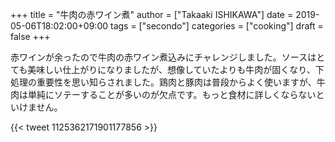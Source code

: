 +++
title = "牛肉の赤ワイン煮"
author = ["Takaaki ISHIKAWA"]
date = 2019-05-06T18:02:00+09:00
tags = ["secondo"]
categories = ["cooking"]
draft = false
+++

赤ワインが余ったので牛肉の赤ワイン煮込みにチャレンジしました。ソースはとても美味しい仕上がりになりましたが、想像していたよりも牛肉が固くなり、下処理の重要性を思い知らされました。鶏肉と豚肉は普段からよく使いますが、牛肉は単純にソテーすることが多いのが欠点です。もっと食材に詳しくならないといけません。

{{< tweet 1125362171901177856 >}}
